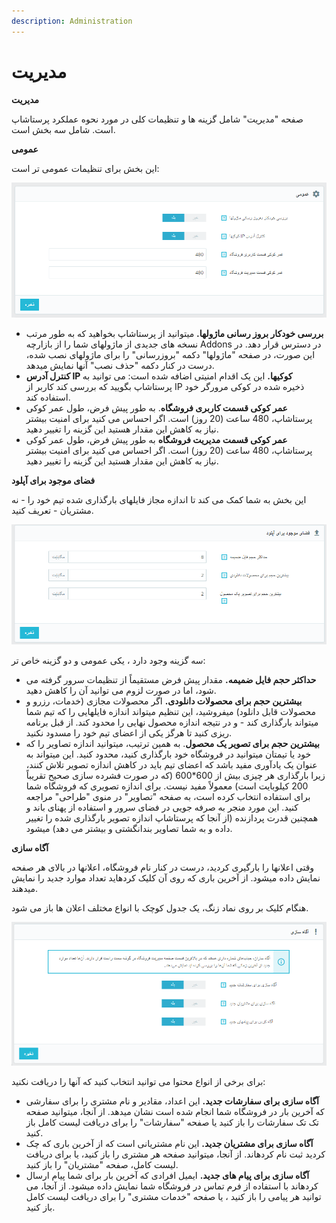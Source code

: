 ```yaml
---
description: Administration
---
```


# مدیریت

**مدیریت**

صفحه "مدیریت" شامل گزینه ها و تنظیمات کلی در مورد نحوه عملکرد پرستاشاپ است. شامل سه بخش است.

**عمومی**

این بخش برای تنظیمات عمومی تر است:

![](<../../../.gitbook/assets/0 (68).png>)

* **بررسی خودکار بروز رسانی ماژولها.** میتوانید از پرستاشاپ بخواهید که به طور مرتب نسخه های جدیدی از ماژولهای شما را از بازارچه Addons در دسترس قرار دهد. در این صورت، در صفحه "ماژولها" دکمه "بروزرسانی" را برای ماژولهای نصب شده، درست در کنار دکمه "حذف نصب" آنها نمایش میدهد.
* **کنترل آدرس IP کوکیها.** این یک اقدام امنیتی اضافه شده است: می توانید به پرستاشاپ بگویید که بررسی کند کاربر از IP ذخیره شده در کوکی مرورگر خود استفاده کند.
* **عمر کوکی قسمت کاربری فروشگاه**. به طور پیش فرض، طول عمر کوکی پرستاشاپ، 480 ساعت (20 روز) است. اگر احساس می کنید برای امنیت بیشتر نیاز به کاهش این مقدار هستید این گزینه را تغییر دهید.
* **عمر کوکی قسمت مدیریت فروشگاه** به طور پیش فرض، طول عمر کوکی پرستاشاپ، 480 ساعت (20 روز) است. اگر احساس می کنید برای امنیت بیشتر نیاز به کاهش این مقدار هستید این گزینه را تغییر دهید.

**فضای موجود برای آپلود**

این بخش به شما کمک می کند تا اندازه مجاز فایلهای بارگذاری شده تیم خود را - نه مشتریان - تعریف کنید.

![](<../../../.gitbook/assets/1 (50).png>)

سه گزینه وجود دارد ، یکی عمومی و دو گزینه خاص تر:

* **حداکثر حجم فایل ضمیمه.** مقدار پیش فرض مستقیماً از تنظیمات سرور گرفته می شود، اما در صورت لزوم می توانید آن را کاهش دهید.
* **بیشترین حجم برای محصولات دانلودی.** اگر محصولات مجازی (خدمات، رزرو و محصولات قابل دانلود) میفروشید، این تنظیم میتواند اندازه فایلهایی را که تیم شما میتواند بارگذاری کند - و در نتیجه اندازه محصول نهایی را محدود کند. از قبل برنامه ریزی کنید تا هرگز یکی از اعضای تیم خود را مسدود نکنید.
* **بیشترین حجم برای تصویر یک محصول**. به همین ترتیب، میتوانید اندازه تصاویر را که خود یا تیمتان میتوانید در فروشگاه خود بارگذاری کنید، محدود کنید. این میتواند به عنوان یک یادآوری مفید باشد که اعضای تیم باید در کاهش اندازه تصویر تلاش کنند، زیرا بارگذاری هر چیزی بیش از 600\*600 (که در صورت فشرده سازی صحیح تقریباً 200 کیلوبایت است) معمولاً مفید نیست. برای اندازه تصویری که فروشگاه شما برای استفاده انتخاب کرده است، به صفحه "تصاویر" در منوی "طراحی" مراجعه کنید. این مورد منجر به صرفه جویی در فضای سرور و استفاده از پهنای باند و همچنین قدرت پردازنده (از آنجا که پرستاشاپ اندازه تصویر بارگذاری شده را تغییر داده و به شما تصاویر بندانگشتی و بیشتر می دهد) میشود.

**آگاه سازی**

وقتی اعلانها را بارگیری کردید، درست در کنار نام فروشگاه، اعلانها در بالای هر صفحه نمایش داده میشود. از آخرین باری که روی آن کلیک کردهاید تعداد موارد جدید را نمایش میدهند.

هنگام کلیک بر روی نماد زنگ، یک جدول کوچک با انواع مختلف اعلان ها باز می شود.

![](<../../../.gitbook/assets/2 (31).png>)

برای برخی از انواع محتوا می توانید انتخاب کنید که آنها را دریافت نکنید:

* **آگاه سازی برای سفارشات جدید.** این اعداد، مقادیر و نام مشتری را برای سفارشی که آخرین بار در فروشگاه شما انجام شده است نشان میدهد. از آنجا، میتوانید صفحه تک تک سفارشات را باز کنید یا صفحه "سفارشات" را برای دریافت لیست کامل باز کنید.
* **آگاه سازی برای مشتریان جدید.** این نام مشتریانی است که از آخرین باری که چک کردید ثبت نام کردهاند. از آنجا، میتوانید صفحه هر مشتری را باز کنید، یا برای دریافت لیست کامل، صفحه "مشتریان" را باز کنید.
* **آگاه سازی برای پیام های جدید.** ایمیل افرادی که آخرین بار برای شما پیام ارسال کردهاند با استفاده از فرم تماس در فروشگاه شما نمایش داده میشود. از آنجا، می توانید هر پیامی را باز کنید ، یا صفحه "خدمات مشتری" را برای دریافت لیست کامل باز کنید.
